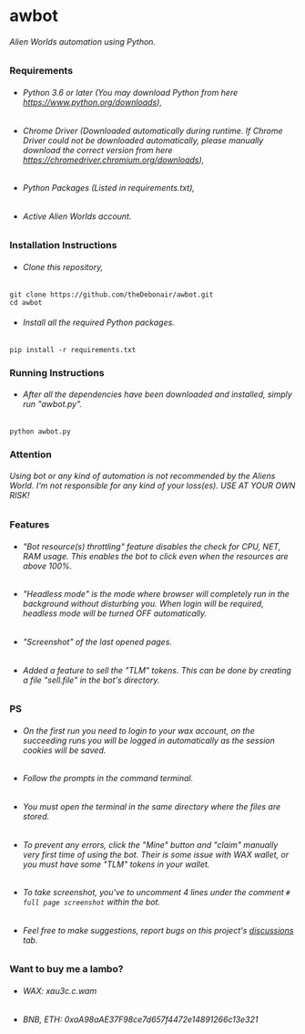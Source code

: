 # awbot
###### Alien Worlds automation using Python.

### Requirements
- ###### Python 3.6 or later (You may download Python from here https://www.python.org/downloads),
- ###### Chrome Driver (Downloaded automatically during runtime. If Chrome Driver could not be downloaded automatically, please manually download the correct version from here https://chromedriver.chromium.org/downloads),
- ###### Python Packages (Listed in requirements.txt),
- ###### Active Alien Worlds account.

### Installation Instructions
- ###### Clone this repository,
```
git clone https://github.com/theDebonair/awbot.git
cd awbot
```

- ###### Install all the required Python packages.
```
pip install -r requirements.txt
```

### Running Instructions
- ###### After all the dependencies have been downloaded and installed, simply run "awbot.py".
```
python awbot.py
```

### Attention
###### Using bot or any kind of automation is not recommended by the Aliens World. I'm not responsible for any kind of your loss(es). USE AT YOUR OWN RISK!

### Features
- ###### "Bot resource(s) throttling" feature disables the check for CPU, NET, RAM usage. This enables the bot to click even when the resources are above 100%.
- ###### "Headless mode" is the mode where browser will completely run in the background without disturbing you. When login will be required, headless mode will be turned OFF automatically.
- ###### "Screenshot" of the last opened pages.
- ###### Added a feature to sell the "TLM" tokens. This can be done by creating a file "sell.file" in the bot's directory.

### PS
- ###### On the first run you need to login to your wax account, on the succeeding runs you will be logged in automatically as the session cookies will be saved.
- ###### Follow the prompts in the command terminal.
- ###### You must open the terminal in the same directory where the files are stored.
- ###### To prevent any errors, click the "Mine" button and "claim" manually very first time of using the bot. Their is some issue with WAX wallet, or you must have some "TLM" tokens in your wallet.
- ###### To take screenshot, you've to uncomment 4 lines under the comment ```# full page screenshot``` within the bot.
- ###### Feel free to make suggestions, report bugs on this project's [discussions](https://github.com/theDebonair/awbot/discussions) tab.

### Want to buy me a lambo?
- ###### WAX: xau3c.c.wam
- ###### BNB, ETH: 0xaA98aAE37F98ce7d657f4472e14891266c13e321